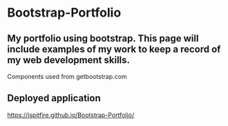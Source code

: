 # Bootstrap-Portfolio
## My portfolio using bootstrap. This page will include examples of my work to keep a record of my web development skills. 

Components used from getbootstrap.com

## Deployed application
https://jspitfire.github.io/Bootstrap-Portfolio/
